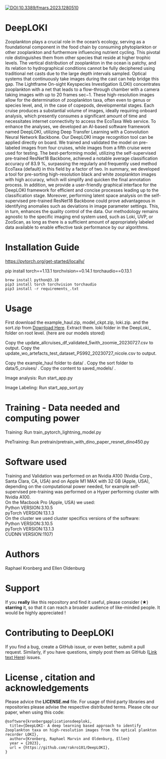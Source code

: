 [![DOI:10.3389/fmars.2023.1280510](http://img.shields.io/badge/DOI-<10.3389/fmars.2023.1280510>-<#00000>.svg)](https://doi.org/10.3389/fmars.2023.1280510)

# DeepLOKI

Zooplankton plays a crucial role in the ocean’s ecology, serving as a foundational component in
the food chain by consuming phytoplankton or other zooplankton and furthermore influencing
nutrient cycling. This pivotal role distinguishes them from other species that reside at higher
trophic levels. The vertical distribution of zooplankton in the ocean is patchy, and its relation
to hydrographical conditions cannot be fully deciphered using traditional net casts due to the
large depth intervals sampled. Optical systems that continuously take images during the cast
can help bridge this gap. The Lightframe On-sight Keyspecies Investigation (LOKI) concentrates
zooplankton with a net that leads to a flow-through chamber with a camera taking images with
up to 20 frames sec−1. These high-resolution images allow for the determination of zooplankton
taxa, often even to genus or species level, and, in the case of copepods, developmental stages.
Each cruise produces a substantial volume of images, ideally requiring onboard analysis, which
presently consumes a significant amount of time and necessitates internet connectivity to access
the EcoTaxa Web service. To enhance the analyses, we developed an AI-based software
framework named DeepLOKI, utilizing Deep Transfer Learning with a Convolution Neural Network
Backbone. Our DeepLOKI image recognition tool can be applied directly on board. We trained
and validated the model on pre-labeled images from four cruises, while images from a fifth
cruise were used for testing. The best-performing model, utilizing the self-supervised pre-trained
ResNet18 Backbone, achieved a notable average classification accuracy of 83.9 %, surpassing
the regularly and frequently used method EcoTaxa (default) in this field by a factor of two. 
In summary, we developed a tool for pre-sorting high-resolution black and white zooplankton images
with high accuracy, which will simplify and quicken the final annotation process. In addition, we
provide a user-friendly graphical interface for the DeepLOKI framework for efficient and concise
processes leading up to the classification stage. Moreover, performing latent space analysis on
the self-supervised pre-trained ResNet18 Backbone could prove advantageous in identifying
anomalies such as deviations in image parameter settings. This, in turn, enhances the quality
control of the data. Our methodology remains agnostic to the specific imaging end system used,
such as Loki, UVP, or ZooScan, as long as there is a sufficient amount of appropriately labeled
data available to enable effective task performance by our algorithms.

# Installation Guide
https://pytorch.org/get-started/locally/

pip install torch==1.13.1 torchvision==0.14.1 torchaudio==0.13.1

```
brew install python@3.10
pip3 install torch torchvision torchaudio
pip3 install -r requirements_.txt
```

# Usage
First download the example_haul.zip, model_ckpt.zip, loki.zip. and the sort.zip from
[Download Here](https://uni-duesseldorf.sciebo.de/s/okWh4728VwnCBGp).
Extract them.
loki folder in the DeepLoki_ folder on root level. (here are our models stored)

Copy the update_allcruises_df_validated_5with_zoomie_20230727.csv to output.
Copy the update_wo_artefacts_test_dataset_PS992_20230727_nicole.csv to output.

Copy the example_haul folder to data/ .
Copy the sort folder to data/5_cruises/ .
Copy the content to saved_models/ .

Image analysis: Run start_app.py

Image Labeling: Run start_app_sort.py

# Training - Data needed and computing power

Training: Run train_pytorch_lightning_model.py

PreTraining: Run pretrain/pretrain_with_dino_paper_resnet_dino450.py

# Software used
Training and Validation was performed on an Nvidia A$100$ (Nvidia Corp., Santa Clara, CA, USA) and on Apple M1 MAX with 32 GB (Apple, USA), depending on the computational power needed, for example self-supervised pre-training was performed on a Hyper performing cluster with Nvidia A$100$. <br>
On the Macbook Pro (Apple, USA) we used:<br>
Python VERSION:3.10.5<br>
pyTorch VERSION:13.1.3<br>
On the cluster we used cluster specifics versions of the software:<br>
Python VERSION:3.10.5 <br>
pyTorch VERSION:13.1.3<br>
CUDNN VERSION:1107)<br>

# Authors
Raphael Kronberg and Ellen Oldenburg

# Support 
If you **really** like this repository and find it useful, please consider (★) **starring** it, so that it can reach a broader audience of like-minded people. It would be highly appreciated !

# Contributing to DeepLOKI
If you find a bug, create a GitHub issue, or even better, submit a pull request. Similarly, if you have questions, simply post them as GitHub ([Link text Here](https://github.com/rakro101/DeepLOKI)) issues. 


# License , citation and acknowledgements
Please advice the **LICENSE.md** file. For usage of third party libraries and repositories please advise the respective distributed terms. Please cite our paper, when using this code:

```
@software{kronbergapplicationsdeeploki,
  title={DeepLOKI- A deep learning based approach to identify Zooplankton taxa on high-resolution images from the optical plankton recorder LOKI},
  author={Kronberg, Raphael Marvin and Oldenburg, Ellen}
  year = {2023},
  url = {https://github.com/rakro101/DeepLOKI},
}
```

